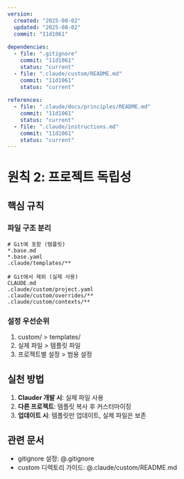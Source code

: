 ```yaml
---
version:
  created: "2025-08-02"
  updated: "2025-08-02"
  commit: "11d1061"
  
dependencies:
  - file: ".gitignore"
    commit: "11d1061"
    status: "current"
  - file: ".claude/custom/README.md"
    commit: "11d1061"
    status: "current"
    
references:
  - file: ".claude/docs/principles/README.md"
    commit: "11d1061"
    status: "current"
  - file: ".claude/instructions.md"
    commit: "11d1061"
    status: "current"
---
```


# 원칙 2: 프로젝트 독립성

## 핵심 규칙

### 파일 구조 분리
```
# Git에 포함 (템플릿)
*.base.md
*.base.yaml
.claude/templates/**

# Git에서 제외 (실제 사용)
CLAUDE.md
.claude/custom/project.yaml
.claude/custom/overrides/**
.claude/custom/contexts/**
```

### 설정 우선순위
1. custom/ > templates/
2. 실제 파일 > 템플릿 파일
3. 프로젝트별 설정 > 범용 설정

## 실천 방법

1. **Clauder 개발 시**: 실제 파일 사용
2. **다른 프로젝트**: 템플릿 복사 후 커스터마이징
3. **업데이트 시**: 템플릿만 업데이트, 실제 파일은 보존

## 관련 문서
- gitignore 설정: @.gitignore
- custom 디렉토리 가이드: @.claude/custom/README.md